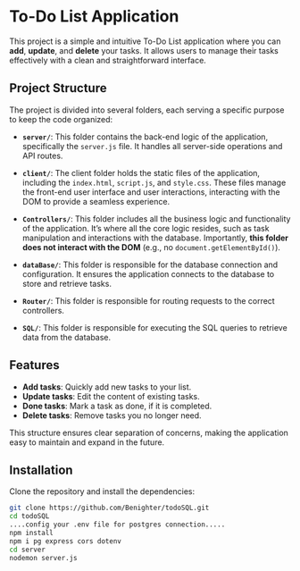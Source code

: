 # To-Do List Application

This project is a simple and intuitive To-Do List application where you can **add**, **update**, and **delete** your tasks. It allows users to manage their tasks effectively with a clean and straightforward interface.

## Project Structure

The project is divided into several folders, each serving a specific purpose to keep the code organized:

- **`server/`**: This folder contains the back-end logic of the application, specifically the `server.js` file. It handles all server-side operations and API routes.
  
- **`client/`**: The client folder holds the static files of the application, including the `index.html`, `script.js`, and `style.css`. These files manage the front-end user interface and user interactions, interacting with the DOM to provide a seamless experience.

- **`Controllers/`**: This folder includes all the business logic and functionality of the application. It’s where all the core logic resides, such as task manipulation and interactions with the database. Importantly, **this folder does not interact with the DOM** (e.g., no `document.getElementById()`).

- **`dataBase/`**: This folder is responsible for the database connection and configuration. It ensures the application connects to the database to store and retrieve tasks.

- **`Router/`**: This folder is responsible for routing requests to the correct controllers.

- **`SQL/`**: This folder is responsible for executing the SQL queries to retrieve data from the database.

## Features

- **Add tasks**: Quickly add new tasks to your list.
- **Update tasks**: Edit the content of existing tasks.
- **Done tasks**: Mark a task as done, if it is completed.
- **Delete tasks**: Remove tasks you no longer need.

This structure ensures clear separation of concerns, making the application easy to maintain and expand in the future.

## Installation

Clone the repository and install the dependencies:

```bash
git clone https://github.com/Benighter/todoSQL.git
cd todoSQL
....config your .env file for postgres connection.....
npm install
npm i pg express cors dotenv
cd server
nodemon server.js
